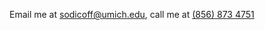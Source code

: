 Email me at [sodicoff@umich.edu](mailto:sodicoff@umich.edu), call me at [(856) 873 4751](callto:8568734751)
